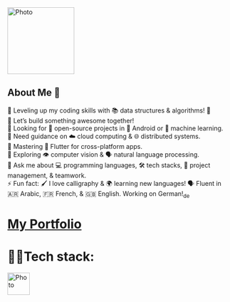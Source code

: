 
<img src="https://i.imgur.com/kLYQZVe.png" alt="Photo" style="height: 150px; width: 150px;">



## About Me 👋

🔭 Leveling up my coding skills with 📚 data structures & algorithms! 🧠</br>
👯 Let’s build something awesome together! </br>
🤖 Looking for 🤝 open-source projects in 📱 Android or 🤖 machine learning.</br>
🤝 Need guidance on ☁️ cloud computing & 🌐 distributed systems.</br>
🌱 Mastering 📱 Flutter for cross-platform apps. </br>
🔭 Exploring 👁️ computer vision & 🗣️ natural language processing.</br>
💬 Ask me about 💻 programming languages, 🛠️ tech stacks, 🤝 project management, &  teamwork.</br>
⚡ Fun fact: 🖌️ I love calligraphy & 🌍 learning new languages! 🗣️ Fluent in 🇦🇷 Arabic, 🇫🇷 French, & 🇬🇧 English. Working on German!<sub>de</sub></br>

<h1><a href="https://essousymohammed.me" style="style-decoration=none" >My Portfolio</a></h1>

<h1>👨‍💻Tech stack: </h1>
            
          
<img src="https://i.imgur.com/UYhEwls.png" alt="Photo" style="height: 50px; width: 50px;">       




